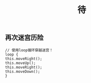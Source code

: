 ﻿---
layout: default
title: 待
---
## 再次迷宫历险
```
// 使用loop循环穿越迷宫！
loop {
this.moveRight();
this.moveUp();
this.moveRight();
this.moveDown();  
}

```
